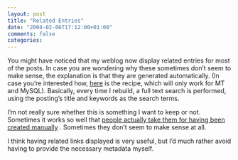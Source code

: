 ```yaml
---
layout: post
title: "Related Entries"
date: "2004-02-06T17:12:00+01:00"
comments: false
categories: 
---
```


<p>You might have noticed that my weblog now display related entries for most of the posts. In case you are wondering why these sometimes don&#8217;t seem to make sense, the explanation is that they are generated automatically. (In case you&#8217;re interested how, <a href="http://kalsey.com/2003/05/related_entries_revisited/">here</a> is the recipe, which will only work for MT and MySQL). Basically, every time I rebuild, a full text search is performed, using the posting&#8217;s title and keywords as the search terms. </p>

<p>I&#8217;m not really sure whether this is something I want to keep or not. Sometimes it works so well that <a href="http://www.dehora.net/journal/archives/000360.html">people actually take them for having been created manually</a> . Sometimes they don&#8217;t seem to make sense at all.</p>

<p>I think having related links displayed is very useful, but I&#8217;d much rather avoid having to provide the necessary metadata myself.</p>


